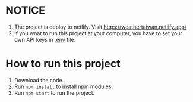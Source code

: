 # NOTICE
1. The project is deploy to netlify. Visit https://weathertaiwan.netlify.app/
2. If you wnat to run this project at your computer, you have to set your own API keys in [.env](.env) file.


# How to run this project
1. Download the code.
2. Run `npm install` to install npm modules.
3. Run `npm start` to run the project.
